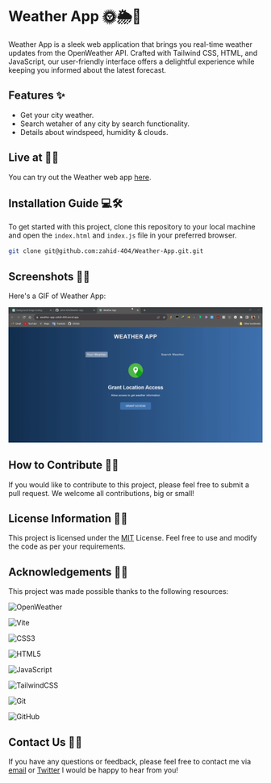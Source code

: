 # Weather App 🌞🌦️🌈

Weather App is a sleek web application that brings you real-time weather updates from the OpenWeather API. 
Crafted with Tailwind CSS, HTML, and JavaScript, our user-friendly interface offers a delightful experience while keeping you informed about the latest forecast.

## Features ✨

- Get your city weather.
- Search wetaher of any city by search functionality.
- Details about windspeed, humidity & clouds.

## Live at 🚀🌐

You can try out the Weather web app [here](https://weather-app-zahid-404.vercel.app/).

## Installation Guide 💻🛠️

To get started with this project, clone this repository to your local machine and open the `index.html` and `index.js` file in your preferred browser.

```sh
git clone git@github.com:zahid-404/Weather-App.git.git
```


## Screenshots 🌄📸
Here's a GIF of Weather App:

![App Screenshot](https://github.com/zahid-404/Weather-App/blob/main/demo.gif)


## How to Contribute 🌟🤝

If you would like to contribute to this project, please feel free to submit a pull request. We welcome all contributions, big or small!



##  License Information 🔏📜

This project is licensed under the [MIT](https://choosealicense.com/licenses/mit/) License. Feel free to use and modify the code as per your requirements.



## Acknowledgements 🌟🙏

This project was made possible thanks to the following resources:


<img src="https://seeklogo.com/images/O/openweather-logo-3CE20F48B5-seeklogo.com.png" alt="OpenWeather" width="80" height="20"><br>


![Vite](https://img.shields.io/badge/vite-%23646CFF.svg?style=for-the-badge&logo=vite&logoColor=white) 

![CSS3](https://img.shields.io/badge/css3-%231572B6.svg?logo=css3&logoColor=white&style=for-the-badge)

![HTML5](https://img.shields.io/badge/html5-%23E34F26.svg?logo=html5&logoColor=white&style=for-the-badge)

![JavaScript](https://img.shields.io/badge/javascript-%23323330.svg?logo=javascript&logoColor=%23F7DF1E&style=for-the-badge)

![TailwindCSS](https://img.shields.io/badge/tailwindcss-%2338B2AC.svg?logo=tailwind-css&logoColor=white&style=for-the-badge)

![Git](https://img.shields.io/badge/git-%23F05033.svg?logo=git&logoColor=white&style=for-the-badge)

![GitHub](https://img.shields.io/badge/github-%23121011.svg?logo=github&logoColor=white&style=for-the-badge)


## Contact Us 📧📞

If you have any questions or feedback, please feel free to contact me via [email](mailto:zahidmohammad495@gmail.com) or [Twitter](https://twitter.com/z495m) I would be happy to hear from you!